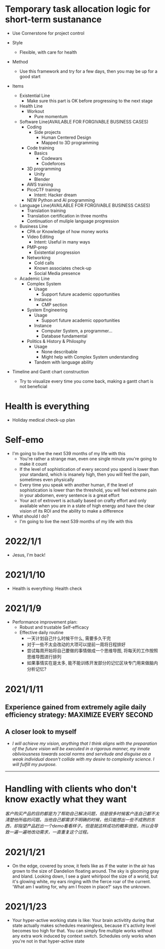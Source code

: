 # Temporary task allocation logic for short-term sustanance
- Use Cornerstone for project control
- Style
  - Flexible, with care for health
- Method
  - Use this framework and try for a few days, then you may be up for a good start
- Items
  - Existential Line
    - Make sure this part is OK before progressing to the next stage
  - Health Line
    - Workout
      - Pure momentum
  - Software Line(AVAILABLE FOR FORGIVABLE BUSINESS CASES)
    - Coding
      - Side projects
        - Human Centered Design
        - Mapped to 3D programming
    - Code training
      - Basics
        - Codewars
        - Codeforces
    - 3D programming
      - Unity
      - Blender
    - AWS training
    - PicoCTF training
      - Intent: Hacker dream
    - NEW Python and AI programming
  - Language Line(AVAILABLE FOR FORGIVABLE BUSINESS CASES)
    - Translation training
    - Translation certification in three months
    - Continuation of muliple language progression
  - Business Line
    - CPA or Knowledge of how money works
    - Video Editing
      - Intent: Useful in many ways
    - PMP-prep
      - Existential progression
    - Networking
      - Cold calls
      - Known associates check-up
      - Social Media presence
  - Academic Line
    - Complex System
      - Usage
        - Support future academic opportunities
      - Instance
        - CMP section
    - System Engineering
      - Usage
        - Support future academic opportunities
      - Instance
        - Computer System, a programmer...
        - Database fundamental
    - Politics & History & Philosphy
      - Usage
        - None describable
        - Might help with Complex System understanding
      - Tandem with language ability

- Timeline and Gantt chart construction
  - Try to visualize every time you come back, making a gantt chart is not beneficial

# Health is everything
- Holiday medical check-up plan

# Self-emo
- I'm going to live the next 539 months of my life with this
  - You're rather a strange man, even one single minute you're going to make it count
  - If the level of sophistication of every second you spend is lower than your standard, which is insanely high, then you will feel the pain, sometimes even physically
  - Every time you speak with another human, if the level of sophistication is lower than the threshold, you will feel extreme pain in your abdomen, every sentence is a great effort
  - Your act of extrovert is actually based on crafty effort and only available when you are in a state of high energy and have the clear vision of its ROI and the ability to make a difference
- What should I do?
  - I'm going to live the next 539 months of my life with this

# 2022/1/1
- Jesus, I'm back!

# 2021/1/10
- Health is everything: Health check


# 2021/1/9
- Performance improvement plan:
  - Robust and trustable Self-efficacy
  - Effective daily routine
    - 一天计划自己什么时候干什么, 需要多久干完
    - 对于一些不太会改动的大项可以提前一周将日程排好
    - 尝试每周开始将自己要做的事情做成一个思维导图, 将每天的工作按照思维导图进行排列
    - 如果事情实在是太多, 能不能训练开发部分的记忆区块专门用来做脑内分析记忆?
# 2021/1/11
## Experience gained from extremely agile daily efficiency strategy: MAXIMIZE EVERY SECOND

## A closer look to myself
- *I will achieve my vision, anything that I think aligns with the preparation of the future vision will be executed in a rigorous manner, my innate obliviousness towards social norms and servitude and disguise as a weak individual doesn't collide with my desire to complexity science. I will fulfill my purpose.*

---

# Handling with clients who don't know exactly what they want
*客户购买产品的目的都是为了帮助自己解决问题，但是很多时候客户连自己都不太清楚他所临的问题。当他自己都需求不明确的时候，他只能想出一些不成熟的东西，却指望产品赶出一个demo看看样子。但是就这样成功的概率很低，所以会导致一遍一遍地改动需求，一直重复这个过程。*

# 2021/1/21
- On the edge, covered by snow, it feels like as if the water in the air has grown to the size of Dandelion floating around. The sky is glooming gray and bland. Looking down, I see a giant whirlpool the size of a world, but it's glowing white, my ears ringing with the fierce roar of the current. 'What am I waiting for, why am I frozen in place?' says the unknown.

# 2021/1/23
- Your hyper-active working state is like: Your brain activitity during that state actually makes schedules meaningless, because it's activity level becomes too high for that. You can simply fire multiple works without any extra work induced by context switch. Schedules only works when you're not in that hyper-active state